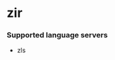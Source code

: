 <!--- THIS DOCUMENT IS AUTOMATICALLY GENERATED, DON'T EDIT IT -->
# zir

### Supported language servers

- zls
